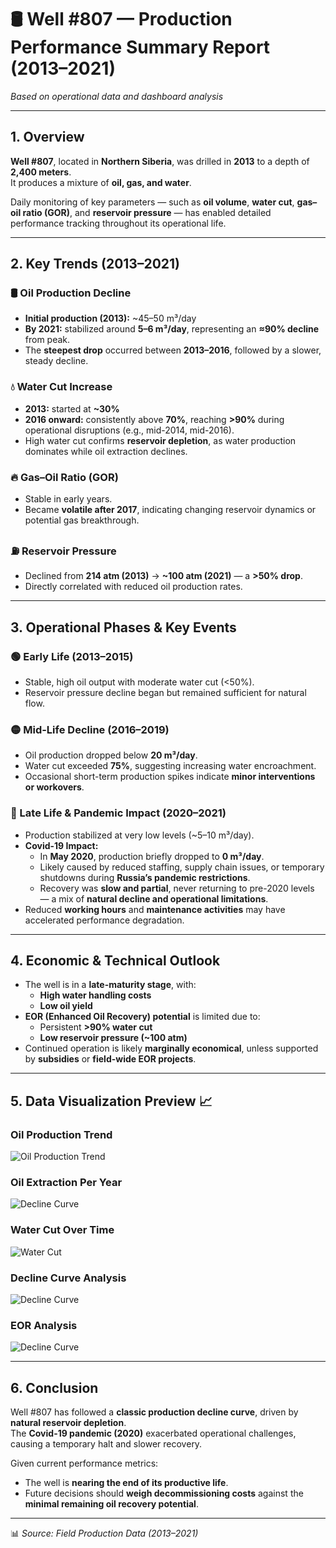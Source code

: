 # 🛢️ Well #807 — Production Performance Summary Report (2013–2021)
*Based on operational data and dashboard analysis*

---

## 1. Overview

**Well #807**, located in **Northern Siberia**, was drilled in **2013** to a depth of **2,400 meters**.  
It produces a mixture of **oil, gas, and water**.  

Daily monitoring of key parameters — such as **oil volume**, **water cut**, **gas–oil ratio (GOR)**, and **reservoir pressure** — has enabled detailed performance tracking throughout its operational life.

---

## 2. Key Trends (2013–2021)

### 🛢️ Oil Production Decline
- **Initial production (2013):** ~45–50 m³/day  
- **By 2021:** stabilized around **5–6 m³/day**, representing an **≈90% decline** from peak.  
- The **steepest drop** occurred between **2013–2016**, followed by a slower, steady decline.

### 💧 Water Cut Increase
- **2013:** started at **~30%**  
- **2016 onward:** consistently above **70%**, reaching **>90%** during operational disruptions (e.g., mid-2014, mid-2016).  
- High water cut confirms **reservoir depletion**, as water production dominates while oil extraction declines.

### 🔥 Gas–Oil Ratio (GOR)
- Stable in early years.  
- Became **volatile after 2017**, indicating changing reservoir dynamics or potential gas breakthrough.

### ⛽ Reservoir Pressure
- Declined from **214 atm (2013)** → **~100 atm (2021)** — a **>50% drop**.  
- Directly correlated with reduced oil production rates.

---

## 3. Operational Phases & Key Events

### 🟢 Early Life (2013–2015)
- Stable, high oil output with moderate water cut (<50%).  
- Reservoir pressure decline began but remained sufficient for natural flow.

### 🟡 Mid-Life Decline (2016–2019)
- Oil production dropped below **20 m³/day**.  
- Water cut exceeded **75%**, suggesting increasing water encroachment.  
- Occasional short-term production spikes indicate **minor interventions or workovers**.

### 🔴 Late Life & Pandemic Impact (2020–2021)
- Production stabilized at very low levels (~5–10 m³/day).  
- **Covid-19 Impact:**  
  - In **May 2020**, production briefly dropped to **0 m³/day**.  
  - Likely caused by reduced staffing, supply chain issues, or temporary shutdowns during **Russia’s pandemic restrictions**.  
  - Recovery was **slow and partial**, never returning to pre-2020 levels — a mix of **natural decline and operational limitations**.  
- Reduced **working hours** and **maintenance activities** may have accelerated performance degradation.

---

## 4. Economic & Technical Outlook

- The well is in a **late-maturity stage**, with:
  - **High water handling costs**  
  - **Low oil yield**
- **EOR (Enhanced Oil Recovery) potential** is limited due to:
  - Persistent **>90% water cut**
  - **Low reservoir pressure (~100 atm)**
- Continued operation is likely **marginally economical**, unless supported by **subsidies** or **field-wide EOR projects**.

---

## 5. Data Visualization Preview 📈

### Oil Production Trend
![Oil Production Trend](production_trend.png)

### Oil Extraction Per Year
![Decline Curve](oil_extraction_per_year.png)

### Water Cut Over Time
![Water Cut](watercut_trend.png)

### Decline Curve Analysis
![Decline Curve](decline_curve.png)

### EOR Analysis
![Decline Curve](eor_analysis.png)

---

## 6. Conclusion

Well #807 has followed a **classic production decline curve**, driven by **natural reservoir depletion**.  
The **Covid-19 pandemic (2020)** exacerbated operational challenges, causing a temporary halt and slower recovery.  

Given current performance metrics:
- The well is **nearing the end of its productive life**.  
- Future decisions should **weigh decommissioning costs** against the **minimal remaining oil recovery potential**.

---

📊 *Source: Field Production Data (2013–2021)*
